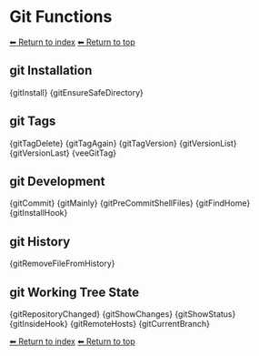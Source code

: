 # Git Functions

[⬅ Return to index](index.md)
[⬅ Return to top](../index.md)

## git Installation

{gitInstall}
{gitEnsureSafeDirectory}

## git Tags

{gitTagDelete}
{gitTagAgain}
{gitTagVersion}
{gitVersionList}
{gitVersionLast}
{veeGitTag}

## git Development

{gitCommit}
{gitMainly}
{gitPreCommitShellFiles}
{gitFindHome}
{gitInstallHook}

## git History

{gitRemoveFileFromHistory}

## git Working Tree State

{gitRepositoryChanged}
{gitShowChanges}
{gitShowStatus}
{gitInsideHook}
{gitRemoteHosts}
{gitCurrentBranch}

[⬅ Return to index](index.md)
[⬅ Return to top](../index.md)
